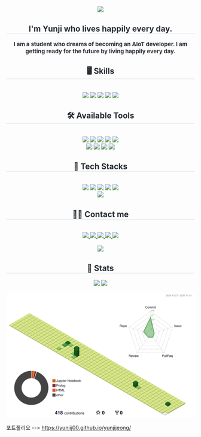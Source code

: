 <!-- 이름 로고 -->
<div align= "center">
    <img src="https://capsule-render.vercel.app/api?type=waving&color=0:e29ef0,100:b7c1f0&height=180&text=Yunji%20JEONG😁&animation=&fontColor=ffffff&fontSize=70" />
</div>

<!-- 자기소개 -->
<div align= "center"> 
    <h2 style="border-bottom: 1px solid #d8dee4; color: #282d33;"> I'm Yunji who lives happily every day. </h2>  
    <div style="font-weight: 700; font-size: 15px; text-align: center; color: #282d33;"> I am a student who dreams of becoming an AIoT developer. I am getting ready for the future by living happily every day. </div> 
    </div>
    
<!-- 프로그래밍 언어 -->
<div align= "center">
    <h2 style="border-bottom: 1px solid #d8dee4; color: #282d33;"> 🖥️ Skills </h2> <br> 
    <div style="margin: 0 auto; text-align: center;" align= "center"> <img src="https://img.shields.io/badge/C-A8B9CC?style=for-the-badge&logo=C&logoColor=white">
          <img src="https://img.shields.io/badge/Python-3776AB?style=for-the-badge&logo=Python&logoColor=white">
          <img src="https://img.shields.io/badge/Java-007396?style=for-the-badge&logo=Java&logoColor=white">
          <img src="https://img.shields.io/badge/C++-00599C?style=for-the-badge&logo=C%2B%2B&logoColor=white">
          <img src="https://img.shields.io/badge/Matlab-0076a8?style=for-the-badge&logo=Matlab&logoColor=white">
          <br/></div>
    </div>

<!-- 툴 -->
<div align= "center">
    <h2 style="border-bottom: 1px solid #d8dee4; color: #282d33;"> 🛠️ Available Tools </h2> <br> 
    <div style="margin: 0 auto; text-align: center;" align= "center"> <img src="https://img.shields.io/badge/Git-F05032?style=for-the-badge&logo=Git&logoColor=white">
          <img src="https://img.shields.io/badge/Github-181717?style=for-the-badge&logo=Github&logoColor=white">
          <img src="https://img.shields.io/badge/Android-3DDC84?style=for-the-badge&logo=Android&logoColor=white">
          <img src="https://img.shields.io/badge/Discord-5865F2?style=for-the-badge&logo=Discord&logoColor=white">
          <img src="https://img.shields.io/badge/Docker-2496ED?style=for-the-badge&logo=Docker&logoColor=white">
          <br/><img src="https://img.shields.io/badge/Figma-F24E1E?style=for-the-badge&logo=Figma&logoColor=white">
          <img src="https://img.shields.io/badge/Notion-000000?style=for-the-badge&logo=Notion&logoColor=white">
          <img src="https://img.shields.io/badge/Slack-4A154B?style=for-the-badge&logo=Slack&logoColor=white">
          <img src="https://img.shields.io/badge/Trello-0052CC?style=for-the-badge&logo=Trello&logoColor=white">
          </div>
    </div>
    
<!-- 프레임워크 -->
<div align= "center">
    <h2 style="border-bottom: 1px solid #d8dee4; color: #282d33;"> 🙌 Tech Stacks </h2> <br> 
    <div style="margin: 0 auto; text-align: center;" align= "center"> <img src="https://img.shields.io/badge/Tensorflow-FF6F00?style=for-the-badge&logo=Tensorflow&logoColor=white">
          <img src="https://img.shields.io/badge/PyTorch-EE4C2C?style=for-the-badge&logo=PyTorch&logoColor=white">
          <img src="https://img.shields.io/badge/Linux-FCC624?style=for-the-badge&logo=Linux&logoColor=white">
          <img src="https://img.shields.io/badge/MySQL-4479A1?style=for-the-badge&logo=MySQL&logoColor=white">
          <img src="https://img.shields.io/badge/MariaDB-003545?style=for-the-badge&logo=MariaDB&logoColor=white">
          <br/><img src="https://img.shields.io/badge/Firebase-FFCA28?style=for-the-badge&logo=Firebase&logoColor=white">
          </div>
    </div>

<!-- contact me -->
<div align= "center">
    <h2 style="border-bottom: 1px solid #d8dee4; color: #282d33;"> 🧑‍💻 Contact me </h2> <br> 
    <div align= "center"> <a href=https://www.instagram.com/yunji5434/> <img src="https://img.shields.io/badge/Instagram-E4405F?style=for-the-badge&logo=Instagram&logoColor=white&link=https://www.instagram.com/yunji5434/"> </a>
         <a href=https://blog.naver.com/yunji00_1118> <img src="https://img.shields.io/badge/Naver-03C75A?style=for-the-badge&logo=Naver&logoColor=white&link=https://blog.naver.com/yunji00_1118"> </a>
         <a href=https://yunji00.tistory.com/> <img src="https://img.shields.io/badge/Tistory-000000?style=for-the-badge&logo=Tistory&logoColor=white&link=https://yunji00.tistory.com/"> </a>
         <a href=https://yunji00.notion.site/Yunji-Jeong-ef50d2de38c94483bf1fc23519934323?pvs=4> <img src="https://img.shields.io/badge/Notion-000000?style=for-the-badge&logo=Notion&logoColor=white&link=https://yunji00.notion.site/Yunji-Jeong-ef50d2de38c94483bf1fc23519934323?pvs=4"> </a>
         <a href=mailto:heather2000@dgu.ac.kr> <img src="https://img.shields.io/badge/Gmail-EA4335?style=for-the-badge&logo=Gmail&logoColor=white&link=mailto:heather2000@dgu.ac.kr"> </a>
          </div>  <br> 
    <div align= "center"> <a href="https://hits.seeyoufarm.com"> <img src="https://hits.seeyoufarm.com/api/count/incr/badge.svg?url=https%3A%2F%2Fgithub.com%2FyunjiJ00%2F&count_bg=%23000000&title_bg=%23000000&icon=github.svg&icon_color=%23FFFFFF&title=GitHub&edge_flat=false"/></a>
       </div> 
    </div>
    
<!-- 깃헙 정보 -->
<div align= "center"> 
    <h2 style="border-bottom: 1px solid #d8dee4; color: #282d33;"> 🏅 Stats </h2> 
    <div align= "center"> 
        <img src="https://github-readme-stats.vercel.app/api?username=yunjiJ00&bg_color=60,e796e9,72aeee&title_color=ffffff&text_color=ffffff"
         /> <img src="https://github-readme-stats.vercel.app/api/top-langs/?username=yunjiJ00&layout=compact&bg_color=60,e796e9,72aeee&title_color=ffffff&text_color=ffffff"
           /> </div> 
    </div>


<!-- 3D 잔디 -->
![3D GLASS](./profile-3d-contrib/profile-green-animate.svg)


포트폴리오 --> https://yunjij00.github.io/yunjijeong/
